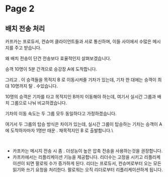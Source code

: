 # Page 2

## 배치 전송 처리

카프카는 프로듀서, 컨슈머 클라이언트들과 서로 통신하며, 이들 사이에서 수많은 메시지를 주고 받습니다.

왜 배치 전송이 단건 전송보다 효율적인지 살펴보겠습니다.

승객 10명이 5분 간격으로 승강장 A에 도착합니다.

그리고 . 이 승객들을 목적지 B 로 이동시켜줄 기차가 있는데, 기차 한 대에는 승객이 최대 10명까지 탈 . 수있습니다.

10명의 승객은 기차를 타고 목적지인 B까지 이동해야 하는데, 여기서 실시간 그룹과 배치 그룹으로 나눠 비교하겠습니다.

기차의 이동 속도는 두 그룹 모두 동일하다고 가정하겠습니다.

여기서 두 그룹의 탑승 방식은 차이가 있는데, 실시간 그룹이 탑승하는 기차는 승객이 A 에 도착하자마자 1명만 태운 . 채목적지인 B 로 출발합니다.\


<figure><img src="../.gitbook/assets/스크린샷 2024-03-23 오후 12.40.32.png" alt=""><figcaption></figcaption></figure>

* 카프카는 메시지 전송 시 좀 . 더성능이 높은 압축 전송을 사용하는것을 권장합니다.
* 카프카에서는 리플리케이션 기능을 제공합니다. 리더수는 고정을 시키고 리플리케이션이 되면 팔로워 수가 증가하게 된다. 리더는 프로듀서, 컨슈머로부터 오는 모든 읽기와 쓰기 요청을 처리한다. 팔로워는 오직 리더로부터 리플리케이션하게 됩니다.

<figure><img src="../.gitbook/assets/스크린샷 2024-03-23 오후 12.40.43.png" alt=""><figcaption></figcaption></figure>
